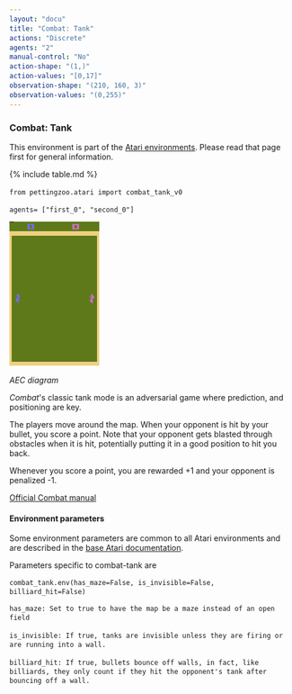 ```yaml
---
layout: "docu"
title: "Combat: Tank"
actions: "Discrete"
agents: "2"
manual-control: "No"
action-shape: "(1,)"
action-values: "[0,17]"
observation-shape: "(210, 160, 3)"
observation-values: "(0,255)"
---
```


### Combat: Tank

This environment is part of the [Atari environments](../atari). Please read that page first for general information.

{% include table.md %}


`from pettingzoo.atari import combat_tank_v0`

`agents= ["first_0", "second_0"]`

![combat_tank gif](atari_combat_tank.gif)

*AEC diagram*

*Combat*'s classic tank mode is an adversarial game where prediction, and positioning are key.

The players move around the map. When your opponent is hit by your bullet,
you score a point. Note that your opponent gets blasted through obstacles when it is hit, potentially putting it in a good position to hit you back.

Whenever you score a point, you are rewarded +1 and your opponent is penalized -1.

[Official Combat manual](https://atariage.com/manual_html_page.php?SoftwareID=935)


#### Environment parameters

Some environment parameters are common to all Atari environments and are described in the [base Atari documentation](../atari).

Parameters specific to combat-tank are

```
combat_tank.env(has_maze=False, is_invisible=False, billiard_hit=False)
```

```
has_maze: Set to true to have the map be a maze instead of an open field

is_invisible: If true, tanks are invisible unless they are firing or are running into a wall.

billiard_hit: If true, bullets bounce off walls, in fact, like billiards, they only count if they hit the opponent's tank after bouncing off a wall.
```
